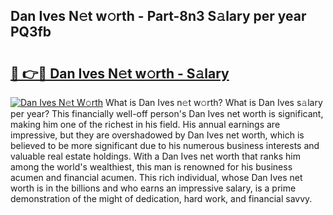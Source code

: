 ## Dan Ives N𝚎t w𝚘rth - Part-8n3 S𝚊lary per year PQ3fb

# <h2><a href="http://gc3vew.nevu.top/?p=Dan+Ives">🔗 👉🔴 Dan Ives N𝚎t w𝚘rth - S𝚊lary</a></h2>

[![Dan Ives N𝚎t W𝚘rth](https://i.imgur.com/Oavwk0R.jpeg)](http://gc3vew.nevu.top/?p=Dan+Ives)
What is Dan Ives n𝚎t w𝚘rth? What is Dan Ives s𝚊lary per year?
This financially well-off person's Dan Ives net worth is significant, making him one of the richest in his field. His annual earnings are impressive, but they are overshadowed by Dan Ives net worth, which is believed to be more significant due to his numerous business interests and valuable real estate holdings. With a Dan Ives net worth that ranks him among the world's wealthiest, this man is renowned for his business acumen and financial acumen. This rich individual, whose Dan Ives net worth is in the billions and who earns an impressive salary, is a prime demonstration of the might of dedication, hard work, and financial savvy.
